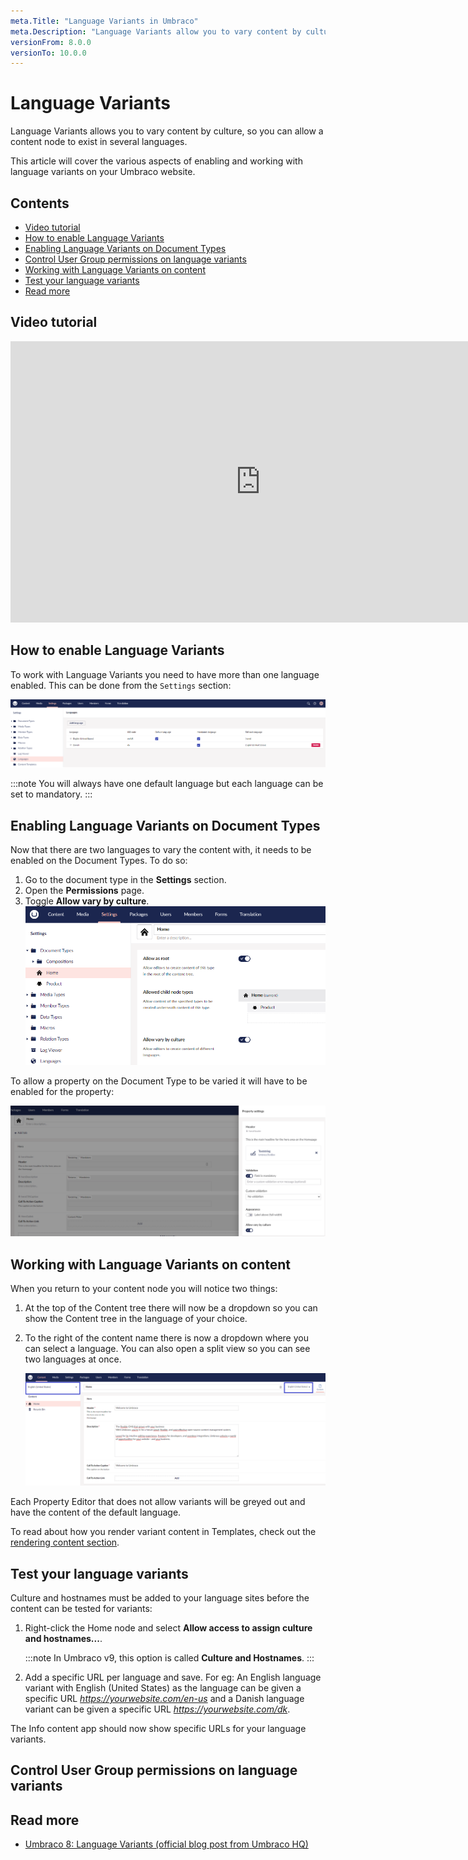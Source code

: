 ```yaml
---
meta.Title: "Language Variants in Umbraco"
meta.Description: "Language Variants allow you to vary content by culture, so you can allow a content node to exist in several languages."
versionFrom: 8.0.0
versionTo: 10.0.0
---
```


# Language Variants

Language Variants allows you to vary content by culture, so you can allow a content node to exist in several languages.

This article will cover the various aspects of enabling and working with language variants on your Umbraco website.

## Contents

* [Video tutorial](#video-tutorial)
* [How to enable Language Variants](#how-to-enable-language-variants)
* [Enabling Language Variants on Document Types](#enabling-language-variants-on-document-types)
* [Control User Group permissions on language variants](#control-user-group-permissions-on-language-variants)
* [Working with Language Variants on content](#working-with-language-variants-on-content)
* [Test your language variants](#test-your-language-variants)
* [Read more](#read-more)

## Video tutorial

<iframe width="800" height="450" title="Language Variants" src="https://www.youtube.com/embed/TWLqt-jVdyQ?rel=0" frameborder="0" allow="autoplay; encrypted-media" allowfullscreen></iframe>

## How to enable Language Variants

To work with Language Variants you need to have more than one language enabled. This can be done from the `Settings` section:

![Adding a language](images/languages_v10.png)

:::note
You will always have one default language but each language can be set to mandatory.
:::

## Enabling Language Variants on Document Types

Now that there are two languages to vary the content with, it needs to be enabled on the Document Types. To do so:

1. Go to the document type in the **Settings** section.
2. Open the **Permissions** page.
3. Toggle **Allow vary by culture**.
    ![Allowing variance on doc types](images/allow-variance_v10.png)

To allow a property on the Document Type to be varied it will have to be enabled for the property:

![Allowing variance on properties](images/varying-properties_v10.png)

## Working with Language Variants on content

When you return to your content node you will notice two things:

1. At the top of the Content tree there will now be a dropdown so you can show the Content tree in the language of your choice.
2. To the right of the content name there is now a dropdown where you can select a language. You can also open a split view so you can see two languages at once.

    ![Allowing variance on properties](images/varying-content_v10.png)

Each Property Editor that does not allow variants will be greyed out and have the content of the default language.

To read about how you render variant content in Templates, check out the [rendering content section](../../Design/Rendering-Content/).

## Test your language variants

Culture and hostnames must be added to your language sites before the content can be tested for variants:

1. Right-click the Home node and select **Allow access to assign culture and hostnames...**.

    :::note
    In Umbraco v9, this option is called **Culture and Hostnames**.
    :::
2. Add a specific URL per language and save. For eg: An English language variant with English (United States) as the language can be given a specific URL *<https://yourwebsite.com/en-us>* and a Danish language variant can be given a specific URL *<https://yourwebsite.com/dk>*.

The Info content app should now show specific URLs for your language variants.

## Control User Group permissions on language variants

## Read more

- [Umbraco 8: Language Variants (official blog post from Umbraco HQ)](https://umbraco.com/blog/umbraco-8-language-variants/)
